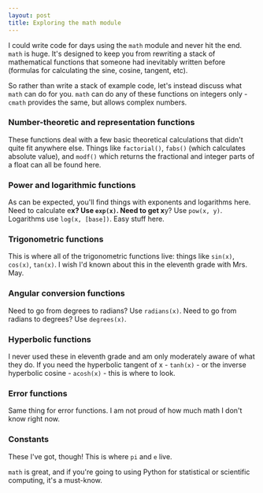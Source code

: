```yaml
---
layout: post
title: Exploring the math module
---
```


I could write code for days using the `math` module and never hit the end. `math` is huge. It's designed to keep you from rewriting a stack of mathematical functions that someone had inevitably written before (formulas for calculating the sine, cosine, tangent, etc). 

So rather than write a stack of example code, let's instead discuss what `math` can do for you. `math` can do any of these functions on integers only - `cmath` provides the same, but allows complex numbers.

### Number-theoretic and representation functions

These functions deal with a few basic theoretical calculations that didn't quite fit anywhere else. Things like `factorial()`, `fabs()` (which calculates absolute value), and `modf()` which returns the fractional and integer parts of a float can all be found here. 

### Power and logarithmic functions

As can be expected, you'll find things with exponents and logarithms here. Need to calculate e**x? Use `exp(x)`. Need to get x**y? Use `pow(x, y)`. Logarithms use `log(x, [base])`. Easy stuff here.

### Trigonometric functions

This is where all of the trigonometric functions live: things like `sin(x)`, `cos(x)`, `tan(x)`. I wish I'd known about this in the eleventh grade with Mrs. May. 

### Angular conversion functions

Need to go from degrees to radians? Use `radians(x)`. Need to go from radians to degrees? Use `degrees(x)`.

### Hyperbolic functions

I never used these in eleventh grade and am only moderately aware of what they do. If you need the hyperbolic tangent of x - `tanh(x)` - or the inverse hyperbolic cosine - `acosh(x)` - this is where to look. 

### Error functions

Same thing for error functions. I am not proud of how much math I don't know right now.

### Constants

These I've got, though! This is where `pi` and `e` live.

`math` is great, and if you're going to using Python for statistical or scientific computing, it's a must-know. 
